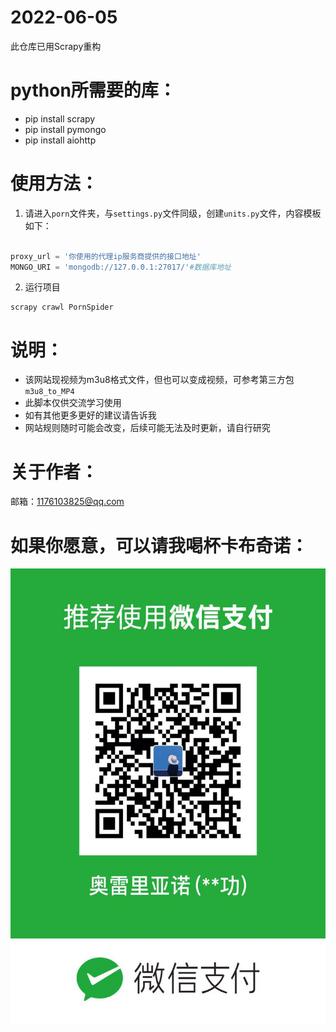 # 2022-06-05
此仓库已用Scrapy重构


# python所需要的库：
+ pip install scrapy
+ pip install pymongo
+ pip install aiohttp
# 使用方法：
1. 请进入`porn`文件夹，与`settings.py`文件同级，创建`units.py`文件，内容模板如下：
```python

proxy_url = '你使用的代理ip服务商提供的接口地址'
MONGO_URI = 'mongodb://127.0.0.1:27017/'#数据库地址

```
2. 运行项目
```shell
scrapy crawl PornSpider
```

# 说明：
+ 该网站现视频为m3u8格式文件，但也可以变成视频，可参考第三方包`m3u8_to_MP4`
+ 此脚本仅供交流学习使用
+ 如有其他更多更好的建议请告诉我
+ 网站规则随时可能会改变，后续可能无法及时更新，请自行研究

# 关于作者：
邮箱：1176103825@qq.com


# 如果你愿意，可以请我喝杯卡布奇诺：

<img src="https://github.com/xinghe98/91porn/blob/master/src/1.jpg" width = "537" height = "728" alt="付款码" align=center />
